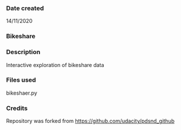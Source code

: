 ### Date created
14/11/2020

### Bikeshare

### Description
Interactive exploration of bikeshare data

### Files used
bikeshaer.py

### Credits
Repository was forked from https://github.com/udacity/pdsnd_github

